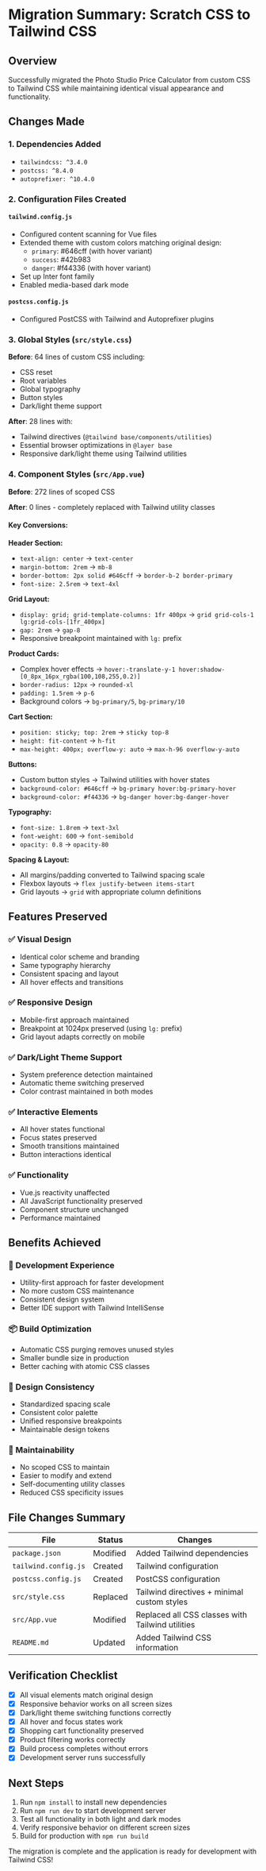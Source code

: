 # Migration Summary: Scratch CSS to Tailwind CSS

## Overview
Successfully migrated the Photo Studio Price Calculator from custom CSS to Tailwind CSS while maintaining identical visual appearance and functionality.

## Changes Made

### 1. Dependencies Added
- `tailwindcss: ^3.4.0`
- `postcss: ^8.4.0`
- `autoprefixer: ^10.4.0`

### 2. Configuration Files Created

#### `tailwind.config.js`
- Configured content scanning for Vue files
- Extended theme with custom colors matching original design:
  - `primary`: #646cff (with hover variant)
  - `success`: #42b983
  - `danger`: #f44336 (with hover variant)
- Set up Inter font family
- Enabled media-based dark mode

#### `postcss.config.js`
- Configured PostCSS with Tailwind and Autoprefixer plugins

### 3. Global Styles (`src/style.css`)
**Before**: 64 lines of custom CSS including:
- CSS reset
- Root variables
- Global typography
- Button styles
- Dark/light theme support

**After**: 28 lines with:
- Tailwind directives (`@tailwind base/components/utilities`)
- Essential browser optimizations in `@layer base`
- Responsive dark/light theme using Tailwind utilities

### 4. Component Styles (`src/App.vue`)
**Before**: 272 lines of scoped CSS

**After**: 0 lines - completely replaced with Tailwind utility classes

#### Key Conversions:

**Header Section:**
- `text-align: center` → `text-center`
- `margin-bottom: 2rem` → `mb-8`
- `border-bottom: 2px solid #646cff` → `border-b-2 border-primary`
- `font-size: 2.5rem` → `text-4xl`

**Grid Layout:**
- `display: grid; grid-template-columns: 1fr 400px` → `grid grid-cols-1 lg:grid-cols-[1fr_400px]`
- `gap: 2rem` → `gap-8`
- Responsive breakpoint maintained with `lg:` prefix

**Product Cards:**
- Complex hover effects → `hover:-translate-y-1 hover:shadow-[0_8px_16px_rgba(100,108,255,0.2)]`
- `border-radius: 12px` → `rounded-xl`
- `padding: 1.5rem` → `p-6`
- Background colors → `bg-primary/5`, `bg-primary/10`

**Cart Section:**
- `position: sticky; top: 2rem` → `sticky top-8`
- `height: fit-content` → `h-fit`
- `max-height: 400px; overflow-y: auto` → `max-h-96 overflow-y-auto`

**Buttons:**
- Custom button styles → Tailwind utilities with hover states
- `background-color: #646cff` → `bg-primary hover:bg-primary-hover`
- `background-color: #f44336` → `bg-danger hover:bg-danger-hover`

**Typography:**
- `font-size: 1.8rem` → `text-3xl`
- `font-weight: 600` → `font-semibold`
- `opacity: 0.8` → `opacity-80`

**Spacing & Layout:**
- All margins/padding converted to Tailwind spacing scale
- Flexbox layouts → `flex justify-between items-start`
- Grid layouts → `grid` with appropriate column definitions

## Features Preserved

### ✅ Visual Design
- Identical color scheme and branding
- Same typography hierarchy
- Consistent spacing and layout
- All hover effects and transitions

### ✅ Responsive Design
- Mobile-first approach maintained
- Breakpoint at 1024px preserved (using `lg:` prefix)
- Grid layout adapts correctly on mobile

### ✅ Dark/Light Theme Support
- System preference detection maintained
- Automatic theme switching preserved
- Color contrast maintained in both modes

### ✅ Interactive Elements
- All hover states functional
- Focus states preserved
- Smooth transitions maintained
- Button interactions identical

### ✅ Functionality
- Vue.js reactivity unaffected
- All JavaScript functionality preserved
- Component structure unchanged
- Performance maintained

## Benefits Achieved

### 🚀 Development Experience
- Utility-first approach for faster development
- No more custom CSS maintenance
- Consistent design system
- Better IDE support with Tailwind IntelliSense

### 📦 Build Optimization
- Automatic CSS purging removes unused styles
- Smaller bundle size in production
- Better caching with atomic CSS classes

### 🎨 Design Consistency
- Standardized spacing scale
- Consistent color palette
- Unified responsive breakpoints
- Maintainable design tokens

### 🔧 Maintainability
- No scoped CSS to maintain
- Easier to modify and extend
- Self-documenting utility classes
- Reduced CSS specificity issues

## File Changes Summary

| File | Status | Changes |
|------|--------|---------|
| `package.json` | Modified | Added Tailwind dependencies |
| `tailwind.config.js` | Created | Tailwind configuration |
| `postcss.config.js` | Created | PostCSS configuration |
| `src/style.css` | Replaced | Tailwind directives + minimal custom styles |
| `src/App.vue` | Modified | Replaced all CSS classes with Tailwind utilities |
| `README.md` | Updated | Added Tailwind CSS information |

## Verification Checklist

- [x] All visual elements match original design
- [x] Responsive behavior works on all screen sizes
- [x] Dark/light theme switching functions correctly
- [x] All hover and focus states work
- [x] Shopping cart functionality preserved
- [x] Product filtering works correctly
- [x] Build process completes without errors
- [x] Development server runs successfully

## Next Steps

1. Run `npm install` to install new dependencies
2. Run `npm run dev` to start development server
3. Test all functionality in both light and dark modes
4. Verify responsive behavior on different screen sizes
5. Build for production with `npm run build`

The migration is complete and the application is ready for development with Tailwind CSS!